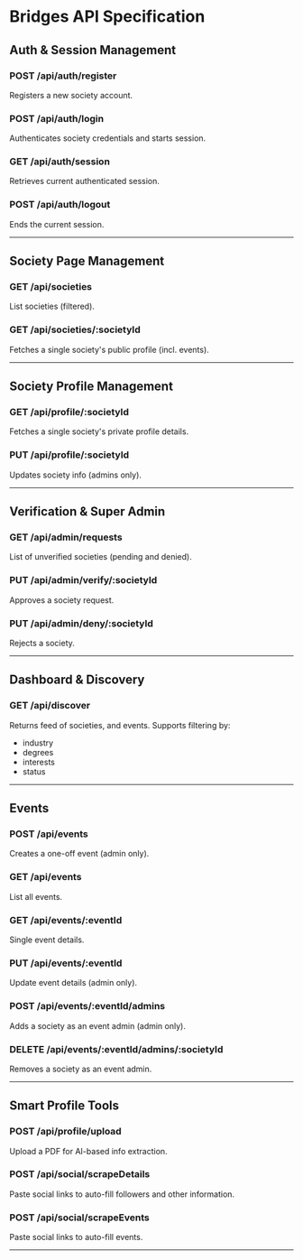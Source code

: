 # Bridges API Specification

## Auth & Session Management

### POST /api/auth/register

Registers a new society account.

### POST /api/auth/login

Authenticates society credentials and starts session.

### GET /api/auth/session

Retrieves current authenticated session.

### POST /api/auth/logout

Ends the current session.

---

## Society Page Management

### GET /api/societies

List societies (filtered).

### GET /api/societies/:societyId

Fetches a single society's public profile (incl. events).

---

## Society Profile Management

### GET /api/profile/:societyId

Fetches a single society's private profile details.

### PUT /api/profile/:societyId

Updates society info (admins only).

---

## Verification & Super Admin

### GET /api/admin/requests

List of unverified societies (pending and denied).

### PUT /api/admin/verify/:societyId

Approves a society request.

### PUT /api/admin/deny/:societyId

Rejects a society.

---

## Dashboard & Discovery

### GET /api/discover

Returns feed of societies, and events.
Supports filtering by:

- industry
- degrees
- interests
- status

---

## Events

### POST /api/events

Creates a one-off event (admin only).

### GET /api/events

List all events.

### GET /api/events/:eventId

Single event details.

### PUT /api/events/:eventId

Update event details (admin only).

### POST /api/events/:eventId/admins

Adds a society as an event admin (admin only).

### DELETE /api/events/:eventId/admins/:societyId

Removes a society as an event admin.

---

## Smart Profile Tools

### POST /api/profile/upload

Upload a PDF for AI-based info extraction.

### POST /api/social/scrapeDetails

Paste social links to auto-fill followers and other information.

### POST /api/social/scrapeEvents

Paste social links to auto-fill events.

---
